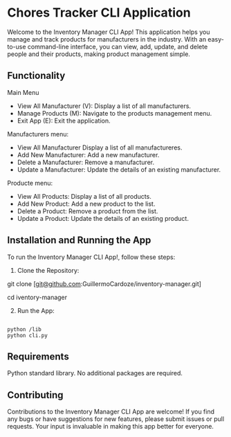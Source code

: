# Chores Tracker CLI Application

Welcome to the Inventory Manager CLI App! This application helps you manage and track products for manufacturers in the industry. With an easy-to-use command-line interface, you can view, add, update, and delete people and their products, making product management simple.

## Functionality

Main Menu
- View All Manufacturer (V): Display a list of all manufacturers.
- Manage Products (M): Navigate to the products management menu.
- Exit App (E): Exit the application.

Manufacturers menu:
- View All Manufacturer Display a list of all manufactureres.
- Add New Manufacturer: Add a new manufacturer.
- Delete a Manufacturer: Remove a manufacturer.
- Update a Manufacturer: Update the details of an existing manufacturer.

Producte menu:
- View All Products: Display a list of all products.
- Add New Product: Add a new product to the list.
- Delete a Product: Remove a product from the list.
- Update a Product: Update the details of an existing product.


## Installation and Running the App
To run the Inventory Manager CLI App!, follow these steps:

1. Clone the Repository:
 
git clone [git@github.com:GuillermoCardoze/inventory-manager.git]

cd iventory-manager

2. Run the App:

```console

python /lib
python cli.py

```
## Requirements
Python standard library. No additional packages are required.

## Contributing
Contributions to the Inventory Manager CLI App are welcome! If you find any bugs or have suggestions for new features, please submit issues or pull requests. Your input is invaluable in making this app better for everyone. 